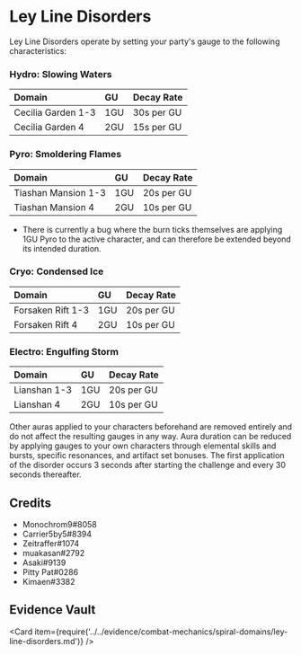 # Ley Line Disorders

Ley Line Disorders operate by setting your party's gauge to the following characteristics:

### Hydro: Slowing Waters

| Domain             | GU  | Decay Rate |
| :----------------- | :-- | :--------- |
| Cecilia Garden 1-3 | 1GU | 30s per GU |
| Cecilia Garden 4   | 2GU | 15s per GU |

### Pyro: Smoldering Flames

| Domain              | GU  | Decay Rate |
| :------------------ | :-- | :--------- |
| Tiashan Mansion 1-3 | 1GU | 20s per GU |
| Tiashan Mansion 4   | 2GU | 10s per GU |

* There is currently a bug where the burn ticks themselves are applying 1GU Pyro to the active character, and can therefore be extended beyond its intended duration.

### Cryo: Condensed Ice

| Domain            | GU  | Decay Rate |
| :---------------- | :-- | :--------- |
| Forsaken Rift 1-3 | 1GU | 20s per GU |
| Forsaken Rift 4   | 2GU | 10s per GU |

### Electro: Engulfing Storm

| Domain       | GU  | Decay Rate |
| :----------- | :-- | :--------- |
| Lianshan 1-3 | 1GU | 20s per GU |
| Lianshan 4   | 2GU | 10s per GU |

Other auras applied to your characters beforehand are removed entirely and do not affect the resulting gauges in any way. Aura duration can be reduced by applying gauges to your own characters through elemental skills and bursts, specific resonances, and artifact set bonuses. The first application of the disorder occurs 3 seconds after starting the challenge and every 30 seconds thereafter.

## Credits

* Monochrom9\#8058
* Carrier5by5\#8394
* Zeitraffer\#1074
* muakasan\#2792
* Asaki\#9139
* Pitty Pat\#0286
* Kimaen\#3382

## Evidence Vault

<Card item={require('../../evidence/combat-mechanics/spiral-domains/ley-line-disorders.md')} />
